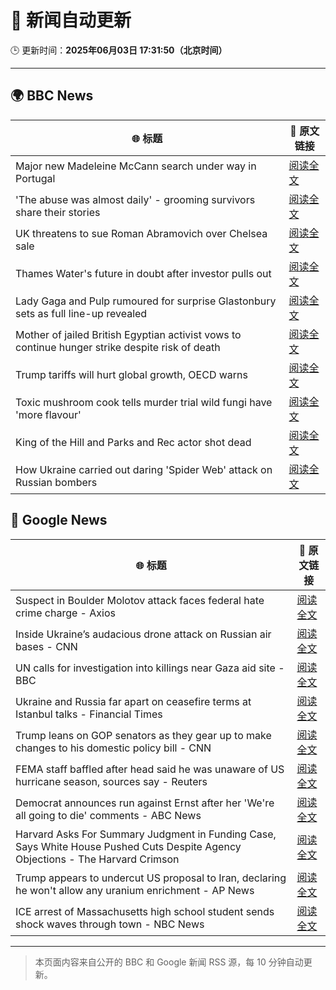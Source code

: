 # 🧠 新闻自动更新

🕒 更新时间：**2025年06月03日 17:31:50（北京时间）**

---

## 🌍 BBC News

| 🌐 标题 | 🔗 原文链接 |
|--------|-------------|
| Major new Madeleine McCann search under way in Portugal | [阅读全文](https://www.bbc.com/news/articles/cy4k1vg34wlo) |
| 'The abuse was almost daily' - grooming survivors share their stories | [阅读全文](https://www.bbc.com/news/articles/c62n72mj113o) |
| UK threatens to sue Roman Abramovich over Chelsea sale | [阅读全文](https://www.bbc.com/news/articles/cvgn45d72eyo) |
| Thames Water's future in doubt after investor pulls out | [阅读全文](https://www.bbc.com/news/articles/c93leknykvyo) |
| Lady Gaga and Pulp rumoured for surprise Glastonbury sets as full line-up revealed | [阅读全文](https://www.bbc.com/news/articles/cx2jd8e6918o) |
| Mother of jailed British Egyptian activist vows to continue hunger strike despite risk of death | [阅读全文](https://www.bbc.com/news/articles/cwyj35pr2z6o) |
| Trump tariffs will hurt global growth, OECD warns | [阅读全文](https://www.bbc.com/news/articles/cq69j753egeo) |
| Toxic mushroom cook tells murder trial wild fungi have 'more flavour' | [阅读全文](https://www.bbc.com/news/articles/ce82lj7g1g7o) |
| King of the Hill and Parks and Rec actor shot dead | [阅读全文](https://www.bbc.com/news/articles/c3rp3n54d98o) |
| How Ukraine carried out daring 'Spider Web' attack on Russian bombers | [阅读全文](https://www.bbc.com/news/articles/cq69qnvj6nlo) |

## 📰 Google News

| 🌐 标题 | 🔗 原文链接 |
|--------|-------------|
| Suspect in Boulder Molotov attack faces federal hate crime charge - Axios | [阅读全文](https://news.google.com/rss/articles/CBMigwFBVV95cUxQazJFazRFcWhjR3otX3QtNno0ZERfekR4T2hJX3NaeE1xX1ZNUUtkTW5KVV9pRmZ5c2dwN2lHY19yMEJvYWdKa3RxbEdUd2h5cVpHWjNwZXIxYzZISm1PbmdBeVBVOUlqYlU3YkxYQjluS3JWdlh6Vk1Ya1BSV0JJZkNXbw?oc=5) |
| Inside Ukraine’s audacious drone attack on Russian air bases - CNN | [阅读全文](https://news.google.com/rss/articles/CBMimgFBVV95cUxPOC1jVzNBVEhIbWFOZmZ1N0VLU256cUJsSE1Qc2VCWktHQkxOaEdJWlQxRTVfQU9CN3VkaGVmU2pWWE9OdWdiSVNOQWRtbEdTdEM3cG5aY2pyT2pPU2gxSFJZakVVMS1wYnZYNDlIS1R3VDBPWDBIRTg5bU5RTS10SjJ0dFkyWDg2Ujh1WEJUZTFJaXM0M1N4NFZ30gGfAUFVX3lxTFBCU1drSUVYbkRBM1dKUEE4ZXNIbk9rc1JTUVVQem9RLW44T3hxcWdZTTREcTVLakxFZXJGdlozSEdIQ2M4aTZvSW9QaFF5V25oaUVhSUdqTGUxQW5BVnU0T2RheUhQYzFXUHg5N01MbWVXR0RDakVWSEdaNWlWV1c5VTBjVkVwN2dUaVNSaXcwdkNHZkVZelRjVllJYzk3MA?oc=5) |
| UN calls for investigation into killings near Gaza aid site - BBC | [阅读全文](https://news.google.com/rss/articles/CBMiWkFVX3lxTE90dmVBNVNGd2FKZ1o1QUstczlmUVF2bDExSUlVcS1kNXc3cTZnSWhtRm1DdzBDTlpLRUQyTFdFbkRlaG1KeWxZVGxYV0I4LThqa0g5akZua2VNZ9IBX0FVX3lxTE1WdjlLRlFqZmpWTlVNZHVCb3NaWWF0ZmR4TnRQOTZLc0MzOHBRcFd6Q3pkM2FHTzRoSTlrOFhCeVFnSnI0LWJpQ1RwMHdBcTRQcEhQUUd3SnJzS2tzNTJB?oc=5) |
| Ukraine and Russia far apart on ceasefire terms at Istanbul talks - Financial Times | [阅读全文](https://news.google.com/rss/articles/CBMicEFVX3lxTFBpR3YwREh4UFZOTXd3R19mS1RqZWRodjVNbHd1U1NVRkhsM2FQdWlQZUdEcjRCYkJ5ZkZiSEZqeUZla2kyNDBweGoxNnphRnN5LTVjNndFZm1mS3NWQlpDblVZVl8wQUxVU1FSQTlKeUE?oc=5) |
| Trump leans on GOP senators as they gear up to make changes to his domestic policy bill - CNN | [阅读全文](https://news.google.com/rss/articles/CBMiekFVX3lxTE95VHQ0c3l2X29oal9QeU5obl9BMHdGQURLV3JVcHJBZmZzWmxpdlV6Y25tVWpCckgtOUNDQU9MMDRKdEpRVkFkbnZDRnZfWGdPUmNLTWU5MlBGd3lsMEFBQ01UaDh4TjBwTXRkMEhIZ1FHbDBKQUtaRXpR0gF_QVVfeXFMUGx4YzZpSDZpOVB4RlF0NGZVdzVjR2NBN29PYUFKUU5DYXpBTU90ZlZBWFlZVDFUeHM3WnpCbHBjQWNfUk9oT1MwS2NTVjFQdzBTT3AzRnVadExuMUFpRUJYVW5OUWdjVnF2NkQxUTJkakNDVnlkVDBuVlJZS2Q2OA?oc=5) |
| FEMA staff baffled after head said he was unaware of US hurricane season, sources say - Reuters | [阅读全文](https://news.google.com/rss/articles/CBMiwAFBVV95cUxNLXh2NXgxaU9CbkNfX2JXUHd0elljM3B6bkRSd2VZVHJoRURfM3VhTk9GYmFzMHdTX3JmR0hjNHhLNG9hcEtuRlQ3SVdoRGRWb3hJR2F0azlwZU5IaG0zXzRBR1VNbWRHSHJJVUp2Uno1VnB2NUJ0Nm55ZjVCaWpXcGpKSVJnbzFTVzhkT015enpHNlRjYUNqdU1sdkNaTUNyblB0QWV6TDRveWxEYy1pT2ZpOFVwVk1CUmNCODFQSFg?oc=5) |
| Democrat announces run against Ernst after her 'We're all going to die' comments - ABC News | [阅读全文](https://news.google.com/rss/articles/CBMinwFBVV95cUxPOEMxOEY3SjFITDVzMFdCLVRyaUFmMlJOVzJkVHhKMklWWTJfdkswbGdCQktEWUxybWtnVmY5X0hBN3prdWRNNm5Nd3JpQlp2NkJDRGNRYkk2YVRYVTFTeUwxcTNrQlE0Rjd1YmRZamFNdzRaWXd4Zi1aT293TmcwZDNGejZCbDZ4NzlCVTNOTUNMU2NHMlR1ODlzWF83TkHSAaQBQVVfeXFMTlJKTVk1Y0dLTzRtMVptTzNDdGg1MjBBYjFJVDJrOV9lVkRTSTh2bDBUbUhSc1owVG1hWVZha0Z5dFlVTmF2RHZJY2gxTnQyc0Y3a045eWNjQXExTGdkakptemV5QllxLUhyaGdOREs5ZGNQajFZckFFMk1VamxZN1MyUUEyZ2RBNlY1QklhQmNLSUNfV05zeThTMG9HekdCQWI1NlY?oc=5) |
| Harvard Asks For Summary Judgment in Funding Case, Says White House Pushed Cuts Despite Agency Objections - The Harvard Crimson | [阅读全文](https://news.google.com/rss/articles/CBMif0FVX3lxTE5GMml2VTkzb2ZFYXZ0WW5hVWc4dmpldEh1UkFaRFplZHVOV1JEdGZ6OWZaa0s0T0ctUHItVWhZdXB0cF9XSUZVQUF6UUhXbjZxNHBPWXAzX1IxdmQ5U3VfdkdYOXJmNUxnRjFtTkN1LTMwbG04dHZCUFdrVnlPVzA?oc=5) |
| Trump appears to undercut US proposal to Iran, declaring he won't allow any uranium enrichment - AP News | [阅读全文](https://news.google.com/rss/articles/CBMimAFBVV95cUxPX0pyR2tuUFJqRGhnY0lVcjloc2dpSzVsRHExVm9CMG13dFNIT0JYMEw2UTdBNk5zTmFuRDRLblNKakFqN2RkMDVIbTZLUFg0c0ljY1lJcFBzVEk0MVp5M1duMi1zUXpWQU81Z1VQUHh4VXBoMUdzSmhGdVBxRF80TXp2LV9jR1l3M1RrZk1zY3lSdnlDempEQg?oc=5) |
| ICE arrest of Massachusetts high school student sends shock waves through town - NBC News | [阅读全文](https://news.google.com/rss/articles/CBMipgFBVV95cUxQQ2Q3b3R4R1ZUeVFSM21ZZVNtU19GQ3J3NXZMS2VlZUJTWW1yTUQyR2lYNWh3T0RzS0ZFQXBWNXZtNXlnaWlCeVNXS2pESTVodjNhWHFZOEhvdVg4UHVDYU5fdVRQUEYtYVlsS2hIUlRtbjFhM29lOUpmcFM4STAwcTFfWDJERGZjdDFwTjdYTUpxVXRYTDIybDNlZHdub083TGppc1pn0gFWQVVfeXFMTUgzWU5iM0dRS3lMVVV3VnpBUGltZlcwS0p6cWEtUnYyTDJ0YjdRTEJIa0lsLXd4Q2FSblhkTWcyMW52ejZtRmNNaGt1aXNnbFBnTlRYSnc?oc=5) |

---
> 本页面内容来自公开的 BBC 和 Google 新闻 RSS 源，每 10 分钟自动更新。